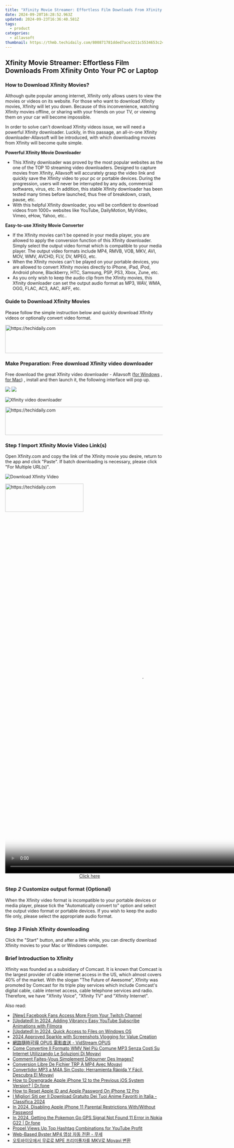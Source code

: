 ```yaml
---
title: "Xfinity Movie Streamer: Effortless Film Downloads From Xfinity Onto Your PC or Laptop"
date: 2024-09-20T16:28:52.963Z
updated: 2024-09-23T16:36:40.581Z
tags:
  - product
categories:
  - allavsoft
thumbnail: https://thmb.techidaily.com/800871781dded7ace3211c5534653c24a5267e768de909ec1df6dcfa19126cf1.jpg
---
```


## Xfinity Movie Streamer: Effortless Film Downloads From Xfinity Onto Your PC or Laptop

### How to Download Xfinity Movies?

Although quite popular among internet, Xfinity only allows users to view the movies or videos on its website. For those who want to download Xfinity movies, Xfinity will let you down. Because of this inconvenience, watching Xfinity movies offline, or sharing with your friends on your TV, or viewing them on your car will become impossible.

In order to solve can't download Xfinity videos issue, we will need a powerful Xfinity downloader. Luckily, in this passage, an all-in-one Xfinity downloader-Allavsoft will be introduced, with which downloading movies from Xfinity will become quite simple.

**Powerful Xfinity Movie Downloader**

* This Xfinity downloader was proved by the most popular websites as the one of the TOP 10 streaming video downloaders. Designed to capture movies from Xfinity, Allavsoft will accurately grasp the video link and quickly save the Xfinity video to your pc or portable devices. During the progression, users will never be interrupted by any ads, commercial softwares, virus, etc. In addition, this stable Xfinity downloader has been tested many times before launched, thus free of breakdown, crash, pause, etc.
* With this helpful Xfinity downloader, you will be confident to download videos from 1000+ websites like YouTube, DailyMotion, MyVideo, Vimeo, eHow, Yahoo, etc..

**Easy-to-use Xfinity Movie Converter**

* If the Xfinity movies can't be opened in your media player, you are allowed to apply the conversion function of this Xfinity downloader. Simply select the output video format which is compatible to your media player. The output video formats include MP4, RMVB, VOB, MKV, AVI, MOV, WMV, AVCHD, FLV, DV, MPEG, etc.
* When the Xfinity movies can't be played on your portable devices, you are allowed to convert Xfinity movies directly to iPhone, iPad, iPod, Android phone, Blackberry, HTC, Samsung, PSP, PS3, Xbox, Zune, etc.
* As you only wish to keep the audio clip from the Xfinity movies, this Xfinity downloader can set the output audio format as MP3, WAV, WMA, OGG, FLAC, AC3, AAC, AIFF, etc.

### Guide to Download Xfinity Movies

Please follow the simple instruction below and quickly download Xfinity videos or optionally convert video format.

<!-- affiliate ads begin -->
<a href="https://appsumo.8odi.net/c/5597632/2049391/7443" target="_top" id="2049391">
  <img src="//a.impactradius-go.com/display-ad/7443-2049391" border="0" alt="https://techidaily.com" width="728" height="90"/>
</a>
<img height="0" width="0" src="https://appsumo.8odi.net/i/5597632/2049391/7443" style="position:absolute;visibility:hidden;" border="0" />
<!-- affiliate ads end -->

### Make Preparation: Free download Xfinity video downloader

Free download the great Xfinity video downloader - Allavsoft ([for Windows](https://tools.techidaily.com/allavsoft/products/) , [for Mac](https://tools.techidaily.com/allavsoft/products/)) , install and then launch it, the following interface will pop up.

[![](https://www.allavsoft.com/how-to/../images/how-to/free-download-win.jpg)](https://tools.techidaily.com/allavsoft/products/) [![](https://www.allavsoft.com/how-to/../images/how-to/free-download-mac.jpg)](https://tools.techidaily.com/allavsoft/products/)

![Xfinity video downloader](https://www.allavsoft.com/how-to/../images/allavsoft/screen-shot-600.jpg)

<!-- affiliate ads begin -->
<a href="https://imp.i357552.net/c/5597632/977686/11832" target="_top" id="977686">
  <img src="//a.impactradius-go.com/display-ad/11832-977686" border="0" alt="https://techidaily.com" width="728" height="90"/>
</a>
<img height="0" width="0" src="https://imp.i357552.net/i/5597632/977686/11832" style="position:absolute;visibility:hidden;" border="0" />
<!-- affiliate ads end -->

### Step _1_ Import Xfinity Movie Video Link(s)

Open Xfinity.com and copy the link of the Xfinity movie you desire, return to the app and click "Paste". If batch downloading is necessary, please click "For Multiple URL(s)".

![Download Xfinity Video](https://www.allavsoft.com/how-to/../images/how-to/xfinity-download/download-xfinity-movies.jpg)

<!-- affiliate ads begin -->
<a href="https://bluettius.sjv.io/c/5597632/2139112/17108" target="_top" id="2139112">
  <img src="//a.impactradius-go.com/display-ad/17108-2139112" border="0" alt="https://techidaily.com" width="250" height="90"/>
</a>
<img height="0" width="0" src="https://bluettius.sjv.io/i/5597632/2139112/17108" style="position:absolute;visibility:hidden;" border="0" />
<!-- affiliate ads end -->

<!-- affiliate ads begin -->
<span id="1542129">
					<video width="864" height="1152" style="cursor:pointer"
           poster="//a.impactradius-go.com/display-clicktoplayimage/1542129.png"
           onclick="if(!this.playClicked){this.play();this.setAttribute('controls',true);this.playClicked=true;}">
	   <source src="//a.impactradius-go.com/display-ad/16836-1542129">
	   <img src="//a.impactradius-go.com/display-clicktoplayimage/1542129.png" style="border: none; height: 100%; width: 100%; object-fit: contain">
	</video>
	<div style="width:540px;text-align:center"><a href="javascript:window.open(decodeURIComponent('https%3A%2F%2F25home.pxf.io%2Fc%2F5597632%2F1542129%2F16836'), '_blank');void(0);">Click here</a></div>
</span>
<img height="0" width="0" src="https://imp.pxf.io/i/5597632/1542129/16836" style="position:absolute;visibility:hidden;" border="0" />
<!-- affiliate ads end -->

### Step _2_ Customize output format (Optional)

When the Xfinity video format is incompatible to your portable devices or media player, please tick the "Automatically convert to" option and select the output video format or portable devices. If you wish to keep the audio file only, please select the appropriate audio format.

### Step _3_ Finish Xfinity downloading

Click the "Start" button, and after a little while, you can directly download Xfinity movies to your Mac or Windows computer.

### Brief Introduction to Xfinity

Xfinity was founded as a subsidiary of Comcast. It is known that Comcast is the largest provider of cable internet access in the US, which almost covers 40% of the market. With the slogan "The Future of Awesome", Xfinity was promoted by Comcast for its triple play services which include Comcast's digital cable, cable internet access, cable telephone services and radio. Therefore, we have "Xfinity Voice", "Xfinity TV" and "Xfinity Internet".

<ins class="adsbygoogle"
     style="display:block"
     data-ad-format="autorelaxed"
     data-ad-client="ca-pub-7571918770474297"
     data-ad-slot="1223367746"></ins>

<ins class="adsbygoogle"
     style="display:block"
     data-ad-client="ca-pub-7571918770474297"
     data-ad-slot="8358498916"
     data-ad-format="auto"
     data-full-width-responsive="true"></ins>

<span class="atpl-alsoreadstyle">Also read:</span>
<div><ul>
<li><a href="https://facebook-video-content.techidaily.com/new-facebook-fans-access-more-from-your-twitch-channel/"><u>[New] Facebook Fans Access More From Your Twitch Channel</u></a></li>
<li><a href="https://facebook-video-footage.techidaily.com/updated-in-2024-adding-vibrancy-easy-youtube-subscribe-animations-with-filmora/"><u>[Updated] In 2024, Adding Vibrancy Easy YouTube Subscribe Animations with Filmora</u></a></li>
<li><a href="https://vp-tips.techidaily.com/updated-in-2024-quick-access-to-files-on-windows-os/"><u>[Updated] In 2024, Quick Access to Files on Windows OS</u></a></li>
<li><a href="https://youtube-webster.techidaily.com/approved-sparkle-with-screenshots-vlogging-for-value-creation/"><u>2024 Approved Sparkle with Screenshots Vlogging for Value Creation</u></a></li>
<li><a href="https://win-info.techidaily.com/opus-vidstream-opus/"><u>網路隨時可得 OPUS 電影直送 - VidStream OPUS</u></a></li>
<li><a href="https://win-info.techidaily.com/come-convertire-il-formato-wmv-nel-piu-comune-mp3-senza-costi-su-internet-utilizzando-le-soluzioni-di-movavi/"><u>Come Convertire Il Formato WMV Nel Più Comune MP3 Senza Costi Su Internet Utilizzando Le Soluzioni Di Movavi</u></a></li>
<li><a href="https://win-info.techidaily.com/comment-faites-vous-simplement-detourner-des-images/"><u>Comment Faites-Vous Simplement Détourner Des Images?</u></a></li>
<li><a href="https://win-info.techidaily.com/conversion-libre-de-fichier-trp-a-mp4-avec-movavi/"><u>Conversion Libre De Fichier TRP À MP4 Avec Movavi</u></a></li>
<li><a href="https://win-info.techidaily.com/convertidor-mp3-a-m4a-sin-costo-herramienta-rapida-y-facil-descubra-el-movavi/"><u>Convertidor MP3 a M4A Sin Costo: Herramienta Rápida Y Fácil, Descubra El Movavi</u></a></li>
<li><a href="https://techidaily.com/how-to-downgrade-apple-iphone-12-to-the-previous-ios-system-version-drfone-by-drfone-ios-system-repair-ios-system-repair/"><u>How to Downgrade Apple iPhone 12 to the Previous iOS System Version? | Dr.fone</u></a></li>
<li><a href="https://apple-account.techidaily.com/how-to-reset-apple-id-and-apple-password-on-iphone-12-pro-by-drfone-ios/"><u>How to Reset Apple ID and Apple Password On iPhone 12 Pro</u></a></li>
<li><a href="https://win-info.techidaily.com/i-migliori-siti-per-il-download-gratuito-dei-tuoi-anime-favoriti-in-italia-classifica-2024/"><u>I Migliori Siti per Il Download Gratuito Dei Tuoi Anime Favoriti in Italia - Classifica 2024</u></a></li>
<li><a href="https://ios-unlock.techidaily.com/in-2024-disabling-apple-iphone-11-parental-restrictions-withwithout-password-by-drfone-ios/"><u>In 2024, Disabling Apple iPhone 11 Parental Restrictions With/Without Password</u></a></li>
<li><a href="https://android-location.techidaily.com/in-2024-getting-the-pokemon-go-gps-signal-not-found-11-error-in-nokia-g22-drfone-by-drfone-virtual/"><u>In 2024, Getting the Pokemon Go GPS Signal Not Found 11 Error in Nokia G22 | Dr.fone</u></a></li>
<li><a href="https://youtube-clips.techidaily.com/propel-views-up-top-hashtag-combinations-for-youtube-profit/"><u>Propel Views Up Top Hashtag Combinations for YouTube Profit</u></a></li>
<li><a href="https://win-info.techidaily.com/web-based-byster-mp4/"><u>Web-Based Byster MP4 영상 자동 전환 - 무세</u></a></li>
<li><a href="https://win-info.techidaily.com/mpe-mkv-movavi/"><u>오토바이오에서 무료로 MPE 프리미퓰자를 MKV로 Movavi 변환</u></a></li>
</ul></div>

